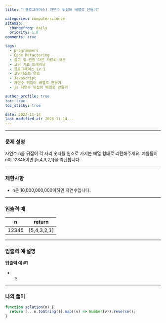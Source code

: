 ```yaml
---
title: "[프로그래머스] 자연수 뒤집어 배열로 만들기"

categories: computerscience
sitemap:
  changefreq: daily
  priority: 1.0
comments: true

tags:
  - programmers
  - Code Refactoring
  - 참고 할 만한 다른 사람의 코드
  - 코딩 기초 트레이닝
  - 프로그래머스 Lv.1
  - 코딩테스트 연습
  - JavaScript
  - 자연수 뒤집어 배열로 만들기
  - js 자연수 뒤집어 배열로 만들기

author_profile: true
toc: true
toc_sticky: true

date: 2023-11-14
last_modified_at: 2023-11-14---
---
```


---

### 문제 설명

자연수 n을 뒤집어 각 자리 숫자를 원소로 가지는 배열 형태로 리턴해주세요. 예를들어 n이 12345이면 [5,4,3,2,1]을 리턴합니다.

---

### 제한사항

- n은 10,000,000,000이하인 자연수입니다.

---

### 입출력 예

| n     | return      |
| ----- | ----------- |
| 12345 | [5,4,3,2,1] |

---

### 입출력 예 설명

**입출력 예 #1**

- -

---

### 나의 풀이

```jsx
function solution(n) {
  return [...n.toString()].map((v) => Number(v)).reverse();
}
```
